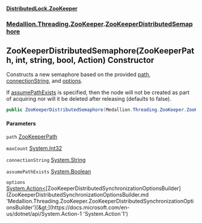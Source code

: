 #### [DistributedLock.ZooKeeper](README.md 'README')
### [Medallion.Threading.ZooKeeper](Medallion.Threading.ZooKeeper.md 'Medallion.Threading.ZooKeeper').[ZooKeeperDistributedSemaphore](ZooKeeperDistributedSemaphore.md 'Medallion.Threading.ZooKeeper.ZooKeeperDistributedSemaphore')

## ZooKeeperDistributedSemaphore(ZooKeeperPath, int, string, bool, Action<ZooKeeperDistributedSynchronizationOptionsBuilder>) Constructor

Constructs a new semaphore based on the provided [path](ZooKeeperDistributedSemaphore..ctor.Ceq6ePeXhFqMiSyLs3JHqQ.md#Medallion.Threading.ZooKeeper.ZooKeeperDistributedSemaphore.ZooKeeperDistributedSemaphore(Medallion.Threading.ZooKeeper.ZooKeeperPath,int,string,bool,System.Action_Medallion.Threading.ZooKeeper.ZooKeeperDistributedSynchronizationOptionsBuilder_).path 'Medallion.Threading.ZooKeeper.ZooKeeperDistributedSemaphore.ZooKeeperDistributedSemaphore(Medallion.Threading.ZooKeeper.ZooKeeperPath, int, string, bool, System.Action<Medallion.Threading.ZooKeeper.ZooKeeperDistributedSynchronizationOptionsBuilder>).path'), [connectionString](ZooKeeperDistributedSemaphore..ctor.Ceq6ePeXhFqMiSyLs3JHqQ.md#Medallion.Threading.ZooKeeper.ZooKeeperDistributedSemaphore.ZooKeeperDistributedSemaphore(Medallion.Threading.ZooKeeper.ZooKeeperPath,int,string,bool,System.Action_Medallion.Threading.ZooKeeper.ZooKeeperDistributedSynchronizationOptionsBuilder_).connectionString 'Medallion.Threading.ZooKeeper.ZooKeeperDistributedSemaphore.ZooKeeperDistributedSemaphore(Medallion.Threading.ZooKeeper.ZooKeeperPath, int, string, bool, System.Action<Medallion.Threading.ZooKeeper.ZooKeeperDistributedSynchronizationOptionsBuilder>).connectionString'), and [options](ZooKeeperDistributedSemaphore..ctor.Ceq6ePeXhFqMiSyLs3JHqQ.md#Medallion.Threading.ZooKeeper.ZooKeeperDistributedSemaphore.ZooKeeperDistributedSemaphore(Medallion.Threading.ZooKeeper.ZooKeeperPath,int,string,bool,System.Action_Medallion.Threading.ZooKeeper.ZooKeeperDistributedSynchronizationOptionsBuilder_).options 'Medallion.Threading.ZooKeeper.ZooKeeperDistributedSemaphore.ZooKeeperDistributedSemaphore(Medallion.Threading.ZooKeeper.ZooKeeperPath, int, string, bool, System.Action<Medallion.Threading.ZooKeeper.ZooKeeperDistributedSynchronizationOptionsBuilder>).options').

If [assumePathExists](ZooKeeperDistributedSemaphore..ctor.Ceq6ePeXhFqMiSyLs3JHqQ.md#Medallion.Threading.ZooKeeper.ZooKeeperDistributedSemaphore.ZooKeeperDistributedSemaphore(Medallion.Threading.ZooKeeper.ZooKeeperPath,int,string,bool,System.Action_Medallion.Threading.ZooKeeper.ZooKeeperDistributedSynchronizationOptionsBuilder_).assumePathExists 'Medallion.Threading.ZooKeeper.ZooKeeperDistributedSemaphore.ZooKeeperDistributedSemaphore(Medallion.Threading.ZooKeeper.ZooKeeperPath, int, string, bool, System.Action<Medallion.Threading.ZooKeeper.ZooKeeperDistributedSynchronizationOptionsBuilder>).assumePathExists') is specified, then the node will not be created as part of acquiring nor will it be 
deleted after releasing (defaults to false).

```csharp
public ZooKeeperDistributedSemaphore(Medallion.Threading.ZooKeeper.ZooKeeperPath path, int maxCount, string connectionString, bool assumePathExists=false, System.Action<Medallion.Threading.ZooKeeper.ZooKeeperDistributedSynchronizationOptionsBuilder>? options=null);
```
#### Parameters

<a name='Medallion.Threading.ZooKeeper.ZooKeeperDistributedSemaphore.ZooKeeperDistributedSemaphore(Medallion.Threading.ZooKeeper.ZooKeeperPath,int,string,bool,System.Action_Medallion.Threading.ZooKeeper.ZooKeeperDistributedSynchronizationOptionsBuilder_).path'></a>

`path` [ZooKeeperPath](ZooKeeperPath.md 'Medallion.Threading.ZooKeeper.ZooKeeperPath')

<a name='Medallion.Threading.ZooKeeper.ZooKeeperDistributedSemaphore.ZooKeeperDistributedSemaphore(Medallion.Threading.ZooKeeper.ZooKeeperPath,int,string,bool,System.Action_Medallion.Threading.ZooKeeper.ZooKeeperDistributedSynchronizationOptionsBuilder_).maxCount'></a>

`maxCount` [System.Int32](https://docs.microsoft.com/en-us/dotnet/api/System.Int32 'System.Int32')

<a name='Medallion.Threading.ZooKeeper.ZooKeeperDistributedSemaphore.ZooKeeperDistributedSemaphore(Medallion.Threading.ZooKeeper.ZooKeeperPath,int,string,bool,System.Action_Medallion.Threading.ZooKeeper.ZooKeeperDistributedSynchronizationOptionsBuilder_).connectionString'></a>

`connectionString` [System.String](https://docs.microsoft.com/en-us/dotnet/api/System.String 'System.String')

<a name='Medallion.Threading.ZooKeeper.ZooKeeperDistributedSemaphore.ZooKeeperDistributedSemaphore(Medallion.Threading.ZooKeeper.ZooKeeperPath,int,string,bool,System.Action_Medallion.Threading.ZooKeeper.ZooKeeperDistributedSynchronizationOptionsBuilder_).assumePathExists'></a>

`assumePathExists` [System.Boolean](https://docs.microsoft.com/en-us/dotnet/api/System.Boolean 'System.Boolean')

<a name='Medallion.Threading.ZooKeeper.ZooKeeperDistributedSemaphore.ZooKeeperDistributedSemaphore(Medallion.Threading.ZooKeeper.ZooKeeperPath,int,string,bool,System.Action_Medallion.Threading.ZooKeeper.ZooKeeperDistributedSynchronizationOptionsBuilder_).options'></a>

`options` [System.Action&lt;](https://docs.microsoft.com/en-us/dotnet/api/System.Action-1 'System.Action`1')[ZooKeeperDistributedSynchronizationOptionsBuilder](ZooKeeperDistributedSynchronizationOptionsBuilder.md 'Medallion.Threading.ZooKeeper.ZooKeeperDistributedSynchronizationOptionsBuilder')[&gt;](https://docs.microsoft.com/en-us/dotnet/api/System.Action-1 'System.Action`1')